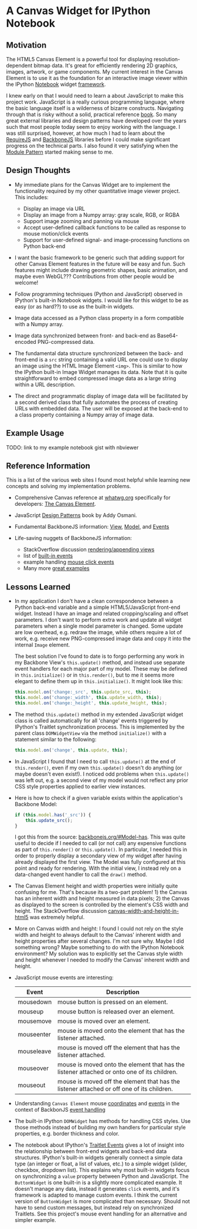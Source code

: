 
# A Canvas Widget for IPython Notebook

## Motivation

The HTML5 Canvas Element is a powerful tool for displaying resolution-dependent bitmap data.  It's great for efficiently rendering 2D graphics, images, artwork, or game components.  My current interest in the Canvas Element is to use it as the foundation for an interactive image viewer within the IPython [Notebook](http://ipython.org/notebook.html) widget [framework](http://nbviewer.ipython.org/github/ipython/ipython/blob/2.x/examples/Interactive%20Widgets/Index.ipynb).

I knew early on that I would need to learn a about JavaScript to make this project work. JavaScript is a really curious programming language, where the basic language itself is a wilderness of bizarre constructs.  Navigating through that is risky without a solid, practical reference [book](https://play.google.com/store/books/details/Douglas_Crockford_JavaScript_The_Good_Parts?id=PXa2bby0oQ0C). So many great external libraries and design patterns have developed over the years such that most people today seem to enjoy working with the language.  I was still surprised, however, at how much I had to learn about the [RequireJS](http://requirejs.org/) and [BackboneJS](http://backbonejs.org/) libraries before I could make significant progress on the technical parts.  I also found it very satisfying when the [Module Pattern](http://javascriptplayground.com/blog/2012/04/javascript-module-pattern/) started making sense to me.

## Design Thoughts

- My immediate plans for the Canvas Widget are to implement the functionality required by my
  other quantitative image viewer project.  This includes:

  - Display an image via URL
  - Display an image from a Numpy array: gray scale, RGB, or RGBA
  - Support image zooming and panning via mouse
  - Accept user-defined callback functions to be called as response to mouse motion/click events
  - Support for user-defined signal- and image-processing functions on Python back-end


- I want the basic framework to be generic such that adding support for other Canvas Element
  features in the future will be easy and fun.  Such features might include drawing geometric
  shapes, basic animation, and maybe even WebGL???  Contributions from other people would be
  welcome!

- Follow programming techniques (Python and JavaScript) observed in IPython's built-in Notebook
  widgets.  I would like for this widget to be as easy (or as hard??) to use as the built-in
  widgets.

- Image data accessed as a Python class property in a form compatible with a Numpy array.

- Image data synchronized between front- and back-end as Base64-encoded PNG-compressed data.

- The fundamental data structure synchronized between the back- and front-end is a `src` string
  containing a valid URL one could use to display an image using the HTML Image Element `<img>`.
  This is similar to how the IPython built-in Image Widget manages its data.  Note that it is quite
  straightforward to embed compressed image data as a large string within a URL description.

- The direct and programmatic display of image data will be facilitated by a second derived class
  that fully automates the process of creating URLs with embedded data.  The user will be exposed
  at the back-end to a class property containing a Numpy array of image data.


## Example Usage

TODO: link to my example notebook gist with nbviewer


## Reference Information

This is a list of the various web sites I found most helpful while learning new concepts
and solving my implementation problems.

- Comprehensive Canvas reference at [whatwg.org](http://whatwg.org) specifically for
  developers: [The Canvas Element](http://developers.whatwg.org/the-canvas-element.html).

- JavaScript [Design Patterns](http://addyosmani.com/resources/essentialjsdesignpatterns/book/)
  book by Addy Osmani.

- Fundamental BackboneJS information:
  [View](http://backbonejs.org/#View), [Model](http://backbonejs.org/#Model), and
  [Events](http://backbonejs.org/#Events)

- Life-saving nuggets of BackboneJS information:
  - StackOverflow discussion [rendering/appending views](http://stackoverflow.com/questions/9271507/how-to-render-and-append-sub-views-in-backbone-js)
  - list of [built-in events](http://backbonejs.org/#Events-catalog)
  - example handling [mouse click events](http://danielarandaochoa.com/backboneexamples/blog/2012/02/28/handling-the-click-event-with-backbone/)
  - Many more [great examples](http://backbonejs.org/#examples)


## Lessons Learned

- In my application I don't have a clean correspondence between a Python back-end variable and a
  simple HTML5/JavaScript front-end widget.  Instead I have an image and related cropping/scaling
  and offset parameters. I don't want to perform extra work and update all widget parameters when a
  single model parameter is changed. Some update are low overhead, e.g. redraw the image, while
  others require a lot of work, e.g. receive new PNG-compressed image data and copy it into the
  internal `Image` element.

  The best solution I've found to date is to forgo performing any work in my Backbone View's
  `this.update()` method, and instead use separate event handlers for each major part of my model.
  These may be defined in `this.initialize()` or in `this.render()`, but to me it seems more
  elegant to define them up in `this.initialize()`.  It might look like this:

  ```javascript
  this.model.on('change:_src', this.update_src, this);
  this.model.on('change:_width', this.update_width, this);
  this.model.on('change:_height', this.update_height, this);
  ```

- The method `this.update()` method in my extended JavaScript widget class is called automatically
  for all 'change' events triggered by IPython's Traitlet synchronization process.  This is
  implemented by the parent class `DOMWidgetView` via the method `initialize()` with a statement
  similar to the following:

  ```javascript
  this.model.on('change', this.update, this);
  ```

- In JavaScript I found that I need to call `this.update()` at the end of `this.render()`, even if
  my own `this.update()` doesn't do anything (or maybe doesn't even exist!).  I noticed odd
  problems when `this.update()` was left out, e.g. a second view of my model would not reflect
  any prior CSS style properties applied to earlier view instances.

- Here is how to check if a given variable exists within the application's Backbone Model:

  ```javascript
  if (this.model.has('_src')) {
      this.update_src();
  }
  ```

  I got this from the source: [backbonejs.org/#Model-has](http://backbonejs.org/#Model-has).  This
  was quite useful to decide if I needed to call (or not call) any expensive functions as part of
  `this.render()` or `this.update()`.  In particular, I needed this in order to properly display a
  secondary view of my widget after having already displayed the first view.  The Model was fully
  configured at this point and ready for rendering.  With the initial view, I instead rely on a
  data-changed event handler to call the `draw()` method.

- The Canvas Element height and width properties were initially quite confusing for me.  That's
  because its a two-part problem! 1) the Canvas has an inherent width and height measured in data
  pixels; 2) the Canvas as displayed to the screen is controlled by the element's CSS width and
  height. The StackOverflow discussion
  [canvas-width-and-height-in-html5](http://stackoverflow.com/questions/4938346/canvas-width-and-height-in-html5)
  was extremely helpful.

- More on Canvas width and height: I found I could not rely on the style width and height to always
  default to the Canvas' inherent width and height properties after several changes.  I'm not sure
  why. Maybe I did something wrong?  Maybe something to do with the IPython Notebook environment?
  My solution was to explicitly set the Canvas style width and height whenever I needed to modify
  the Canvas' inherent width and height.

- JavaScript mouse events are interesting:

  Event       | Description
  ---         | ---
  mousedown   | mouse button is pressed on an element.
  mouseup     | mouse button is released over an element.
  mousemove   | mouse is moved over an element.
  mouseenter  | mouse is moved onto the element that has the listener attached.
  mouseleave  | mouse is moved off the element that has the listener attached.
  mouseover   | mouse is moved onto the element that has the listener attached or onto one of its children.
  mouseout    | mouse is moved off the element that has the listener attached or off one of its children.

- Understanding `Canvas Element` mouse
  [coordinates](http://www.html5canvastutorials.com/advanced/html5-canvas-mouse-coordinates/)
  and
  [events](http://stackoverflow.com/questions/10001283/html5-canvas-how-to-handle-mousedown-mouseup-mouseclick#)
  in the context of BackbonJS
  [event handling](http://danielarandaochoa.com/backboneexamples/blog/2012/02/28/handling-the-click-event-with-backbone/)

- The built-in IPython `DOMWidget` has methods for handling CSS styles.  Use those methods instead
  of building my own handlers for particular style properties, e.g. border thickness and color.

- The notebook about IPython's
  [Traitlet Events](http://nbviewer.ipython.org/github/ipython/ipython/blob/2.x/examples/Interactive%20Widgets/Widget%20Events.ipynb#Traitlet-Events)
  gives a lot of insight into the relationship between front-end widgets and back-end data
  structures.  IPython's built-in widgets generally connect a simple data type (an integer or
  float, a list of values, etc.) to a simple widget (slider, checkbox, dropdown list).  This
  explains why most built-in widgets focus on synchronizing a `value` property between Python and
  JavaScript.  The `ButtonWidget` is one built-in is a slightly more complicated example. It
  doesn't manage any data, instead it generates `click` events, and it's framework is adapted to
  manage custom events.  I think the current version of `ButtonWidget` is more complicated than
  necessary.  Should not have to send custom messages, but instead rely on synchronized Traitlets.
  See this project's mouse event handling for an alternative and simpler example.
